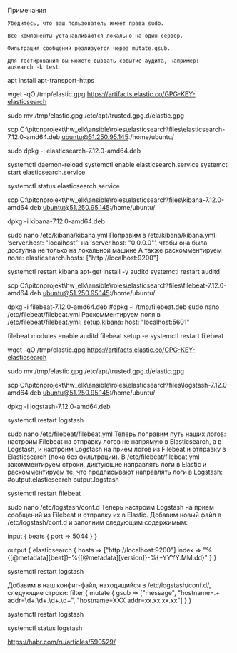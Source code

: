 Примечания 

    Убедитесь, что ваш пользователь имеет права sudo. 

    Все компоненты устанавливаются локально на один сервер. 

    Фильтрация сообщений реализуется через mutate.gsub. 

    Для тестирования вы можете вызвать событие аудита, например:
    ausearch -k test
     
     
     
apt install apt-transport-https

wget -qO /tmp/elastic.gpg https://artifacts.elastic.co/GPG-KEY-elasticsearch

sudo mv /tmp/elastic.gpg /etc/apt/trusted.gpg.d/elastic.gpg

scp C:\pitonprojekt\hw_elk\ansible\roles\elasticsearch\files\elasticsearch-7.12.0-amd64.deb ubuntu@51.250.95.145:/home/ubuntu/

sudo dpkg -i elasticsearch-7.12.0-amd64.deb

systemctl daemon-reload
systemctl enable elasticsearch.service
systemctl start elasticsearch.service

systemctl status elasticsearch.service

scp C:\pitonprojekt\hw_elk\ansible\roles\elasticsearch\files\kibana-7.12.0-amd64.deb ubuntu@51.250.95.145:/home/ubuntu/

dpkg -i kibana-7.12.0-amd64.deb

sudo nano /etc/kibana/kibana.yml
Поправим в /etc/kibana/kibana.yml: 
‘server.host: "localhost”’ на ‘server.host: "0.0.0.0"’,
чтобы она была доступна не только на локальной машине
А также раскомментируем поле: elasticsearch.hosts: ["http://localhost:9200"]

systemctl restart kibana
apt-get install -y auditd
systemctl restart auditd

scp C:\pitonprojekt\hw_elk\ansible\roles\elasticsearch\files\filebeat-7.12.0-amd64.deb ubuntu@51.250.95.145:/home/ubuntu/

dpkg -i filebeat-7.12.0-amd64.deb
#dpkg -i /tmp/filebeat.deb
sudo nano /etc/filebeat/filebeat.yml
Раскомментируем поля в /etc/filebeat/filebeat.yml:
setup.kibana:
  host: "localhost:5601"

filebeat modules enable auditd
filebeat setup -e
systemctl restart filebeat

wget -qO /tmp/elastic.gpg https://artifacts.elastic.co/GPG-KEY-elasticsearch 

sudo mv /tmp/elastic.gpg /etc/apt/trusted.gpg.d/elastic.gpg

scp C:\pitonprojekt\hw_elk\ansible\roles\elasticsearch\files\logstash-7.12.0-amd64.deb ubuntu@51.250.95.145:/home/ubuntu/

dpkg -i logstash-7.12.0-amd64.deb

systemctl restart logstash

sudo nano /etc/filebeat/filebeat.yml
Теперь поправим путь наших логов: настроим Filebeat на отправку логов не напрямую в Elasticsearch, 
а в Logstash, и настроим Logstash на прием логов из Filebeat и отправку в Elasticsearch (пока без фильтрации).
В /etc/filebeat/filebeat.yml закомментируем строки, диктующие направлять логи в Elastic 
и раскомментируем те, что предписывают направлять логи в Logstash:
#output.elasticsearch
output.logstash

systemctl restart filebeat


sudo nano /etc/logstash/conf.d
Теперь настроим Logstash на прием сообщений из Filebeat и отправку их в Elastic.
Добавим новый файл в /etc/logstash/conf.d и заполним следующим содержимым:

input {
  beats {
    port => 5044
  }
}

output {
  elasticsearch {
    hosts => ["http://localhost:9200"]
    index => "%{[@metadata][beat]}-%{[@metadata][version]}-%{+YYYY.MM.dd}"
  }
}


systemctl restart logstash


Добавим в наш конфиг-файл, находящийся в /etc/logstash/conf.d/, следующие строки:
filter {
  mutate {
    gsub => ["message", "hostname=.+ addr=\d+\.\d+\.\d+\.\d+", "hostname=XXX addr=xx.xx.xx.xx"]
  }
}

systemctl restart logstash

systemctl status logstash

https://habr.com/ru/articles/590529/
